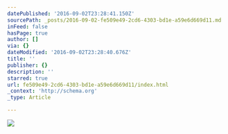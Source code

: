```yaml
---
datePublished: '2016-09-02T23:28:41.150Z'
sourcePath: _posts/2016-09-02-fe509e49-2cd6-4303-bd1e-a59e6d669d11.md
inFeed: false
hasPage: true
author: []
via: {}
dateModified: '2016-09-02T23:28:40.676Z'
title: ''
publisher: {}
description: ''
starred: true
url: fe509e49-2cd6-4303-bd1e-a59e6d669d11/index.html
_context: 'http://schema.org'
_type: Article

---
```

![](https://the-grid-user-content.s3-us-west-2.amazonaws.com/e83179d8-f46d-4706-8fa7-90cc6d6bcf78.jpg)